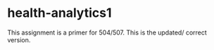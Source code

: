 # health-analytics1
This assignment is a primer for 504/507. This is the updated/ correct version. 
